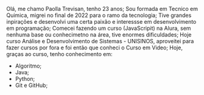 Olá, me chamo Paolla Trevisan, tenho 23 anos;
Sou formada em Tecnico em Quimica, migrei no final de 2022 para o ramo da tecnologia;
Tive grandes inpirações e desenvolvi uma certa paixão e interessse em desenvolvimento em programação;
Comecei fazendo um curso (JavaScripit) na Alura, sem nenhuma base ou conhecimetno na área, tive enormes dificuldades;
Hoje curso Análise e Desenvolvimento de Sistemas - UNISINOS, aproveitei para fazer cursos por fora e foi então que conheci o Curso em Video;
Hoje, graças ao curso, tenho conhecimento em:
- Algoritmo;
- Java;
- Python;
- Git e GitHub;

<!---
PaollaTrevisan/PaollaTrevisan is a ✨ special ✨ repository because its `README.md` (this file) appears on your GitHub profile.
You can click the Preview link to take a look at your changes.
--->
